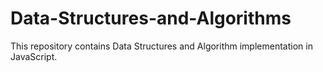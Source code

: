 # Data-Structures-and-Algorithms
This repository contains Data Structures and Algorithm implementation in JavaScript.